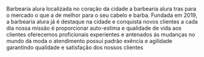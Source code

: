 Barbearia alura
localizada no coração da cidade a barbearia alura 
tras para o mercado o que a de melhor para o 
seu cabelo e barba. Fundada em 2019, a barbearia alura 
já é destaque na cidade e conquista novos clientes a cada dia
nossa missão é proporcionar auto-estima e qualidade de vida aos clientes 
oferecemos proficionais experientes e antenados ás mudanças 
no mundo da moda o atendimento possui padrão exência e agilidade
garantindo qualidade e satisfação dos nossos clientes

